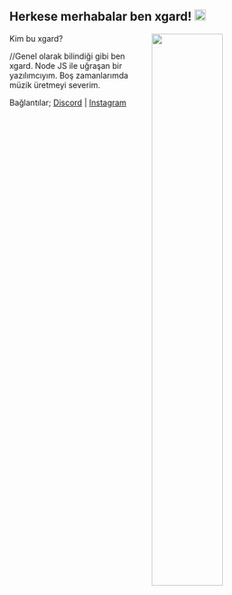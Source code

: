 <h2>Herkese merhabalar ben xgard! <img src="https://media.giphy.com/media/Q7LHmoFwVP6Yc1swZs/giphy.gif" height="20px"></h2>

<img width="50%" align="right" src="https://github-readme-stats.vercel.app/api?username=xgardc&show_icons=true&hide_title=true&theme=merko">

Kim bu xgard?

//Genel olarak bilindiği gibi ben xgard. Node JS ile uğraşan bir yazılımcıyım. Boş zamanlarımda müzik üretmeyi severim.

Bağlantılar;
[Discord](https://discord.com/users/789173991171817524) | [Instagram](https://www.instagram.com/xbarisc/)
